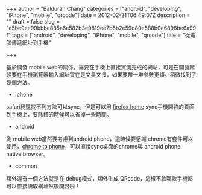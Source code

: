 +++
author = "Balduran Chang"
categories = ["android", "developing", "iPhone", "mobile", "qrcode"]
date = 2012-02-21T06:49:07Z
description = ""
draft = false
slug = "e5be9ee99bbbe885a6e582b3e9819ee7b6b2e59d80e588b0e6898be6a99f"
tags = ["android", "developing", "iPhone", "mobile", "qrcode"]
title = "從電腦傳遞網址到手機"

+++


基於開發 mobile web的關係，需要在手機上直接實測完成的網站，可是在開發階段要在手機瀏覽器輸入網址實在是又臭又長，如果要帶一堆參數更煩。稍微找到了幾個方法。

- iphone

safari我還找不到方法可以sync，但是可以用 [firefox home](http://www.mozilla.org/zh-TW/mobile/home/) sync手機開啓的頁面到手機上，要除錯的時候可以省掉一些時間。

- android

測 mobile web當然要考慮到android phone，這時候要感謝 chrome有套件可以使用，[chrome to phone](https://chrome.google.com/webstore/detail/oadboiipflhobonjjffjbfekfjcgkhco?hl=zh-TW)，可以直接sync桌面的chrome與 android phone native browser。

- common

額外還有一個方法就是在 debug模式，額外生成 QRcode，這樣不款哪款手機都可以直接讀取網址然後開啓啦！

